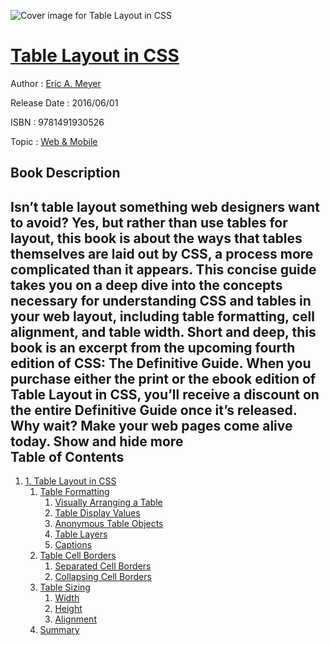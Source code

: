 ![Cover image for Table Layout in CSS](https://imgdetail.ebookreading.net/cover/cover/web_mobile/EB9781491930526.jpg)

[Table Layout in CSS](https://ebookreading.net/view/book/Table+Layout+in+CSS-EB9781491930526_1.html "Table Layout in CSS")
====================================================================================================================

Author : [Eric A. Meyer](https://ebookreading.net/search/author/Eric+A.+Meyer)

Release Date : 2016/06/01

ISBN : 9781491930526

Topic : [Web & Mobile](https://ebookreading.net/search/category/web-mobile)

Book Description
-----------------

 Isn’t table layout something web designers want to avoid? Yes, but rather than use tables for layout, this book is about the ways that tables themselves are laid out by CSS, a process more complicated than it appears. This concise guide takes you on a deep dive into the concepts necessary for understanding CSS and tables in your web layout, including table formatting, cell alignment, and table width.
Short and deep, this book is an excerpt from the upcoming fourth edition of CSS: The Definitive Guide. When you purchase either the print or the ebook edition of Table Layout in CSS, you’ll receive a discount on the entire Definitive Guide once it’s released. Why wait? Make your web pages come alive today.
        Show and hide more                
Table of Contents
-----------------

1. [1. Table Layout in CSS](https://ebookreading.net/view/book/Table+Layout+in+CSS-EB9781491930526_4.html#title-table-layout-)
    1. [Table Formatting](https://ebookreading.net/view/book/Table+Layout+in+CSS-EB9781491930526_4.html#table-formatting)
        1. [Visually Arranging a Table](https://ebookreading.net/view/book/Table+Layout+in+CSS-EB9781491930526_4.html#visually-arranging-)
        1. [Table Display Values](https://ebookreading.net/view/book/Table+Layout+in+CSS-EB9781491930526_4.html#table-display-value)
        1. [Anonymous Table Objects](https://ebookreading.net/view/book/Table+Layout+in+CSS-EB9781491930526_4.html#anonymous-table-obj)
        1. [Table Layers](https://ebookreading.net/view/book/Table+Layout+in+CSS-EB9781491930526_4.html#table-layers)
        1. [Captions](https://ebookreading.net/view/book/Table+Layout+in+CSS-EB9781491930526_4.html#captions)
    1. [Table Cell Borders](https://ebookreading.net/view/book/Table+Layout+in+CSS-EB9781491930526_4.html#table-cell-borders)
        1. [Separated Cell Borders](https://ebookreading.net/view/book/Table+Layout+in+CSS-EB9781491930526_4.html#separated-cell-bord)
        1. [Collapsing Cell Borders](https://ebookreading.net/view/book/Table+Layout+in+CSS-EB9781491930526_4.html#collapsing-cell-bor)
    1. [Table Sizing](https://ebookreading.net/view/book/Table+Layout+in+CSS-EB9781491930526_4.html#table-sizing)
        1. [Width](https://ebookreading.net/view/book/Table+Layout+in+CSS-EB9781491930526_4.html#width)
        1. [Height](https://ebookreading.net/view/book/Table+Layout+in+CSS-EB9781491930526_4.html#height)
        1. [Alignment](https://ebookreading.net/view/book/Table+Layout+in+CSS-EB9781491930526_4.html#alignment)
    1. [Summary](https://ebookreading.net/view/book/Table+Layout+in+CSS-EB9781491930526_4.html#summary)
